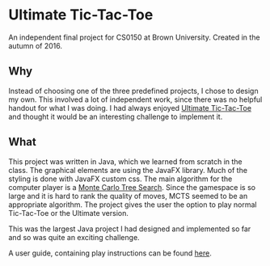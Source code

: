 # Ultimate Tic-Tac-Toe
An independent final project for CS0150 at Brown University. Created in the autumn of 2016.

## Why
Instead of choosing one of the three predefined projects, I chose to design my own. This involved
a lot of independent work, since there was no helpful handout for what I was doing. I had always
enjoyed [Ultimate Tic-Tac-Toe](https://en.wikipedia.org/wiki/Ultimate_tic-tac-toe) and thought it
would be an interesting challenge to implement it.

## What
This project was written in Java, which we learned from scratch in the class. The graphical elements
are using the JavaFX library. Much of the styling is done with JavaFX custom css. The main algorithm
for the computer player is a [Monte Carlo Tree Search](https://en.wikipedia.org/wiki/Monte_Carlo_tree_search).
Since the gamespace is so large and it is hard to rank the quality of moves, MCTS seemed to be an
appropriate algorithm. The project gives the user the option to play normal Tic-Tac-Toe or the
Ultimate version.

This was the largest Java project I had designed and implemented so far and so was quite an exciting
challenge.

A user guide, containing play instructions can be found [here](https://amos.im/resources/tictactoe.pdf).